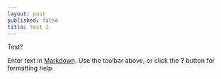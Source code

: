```yaml
---
layout: post
published: false
title: Test 2
---
```

Test?

Enter text in [Markdown](http://daringfireball.net/projects/markdown/). Use the toolbar above, or click the **?** button for formatting help.

